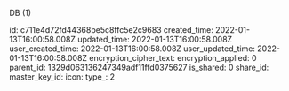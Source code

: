 DB (1)

id: c711e4d72fd44368be5c8ffc5e2c9683
created_time: 2022-01-13T16:00:58.008Z
updated_time: 2022-01-13T16:00:58.008Z
user_created_time: 2022-01-13T16:00:58.008Z
user_updated_time: 2022-01-13T16:00:58.008Z
encryption_cipher_text: 
encryption_applied: 0
parent_id: 1329d063136247349adf11ffd0375627
is_shared: 0
share_id: 
master_key_id: 
icon: 
type_: 2